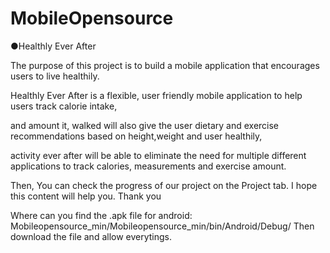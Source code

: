 # MobileOpensource

●Healthly Ever After

The purpose of this project is to build a mobile application that encourages users to live healthily.

Healthly Ever After is a flexible, user friendly mobile application to help users track calorie intake,

and amount it, walked will also give the user dietary and exercise recommendations based on height,weight and user healthily, 

activity ever after will be able to eliminate the need for multiple different applications to track calories, measurements and exercise amount.


Then, You can check the progress of our project on the Project tab. I hope this content will help you. Thank you

Where can you find the .apk file for android:  Mobileopensource_min/Mobileopensource_min/bin/Android/Debug/
Then download the file and allow everytings.
